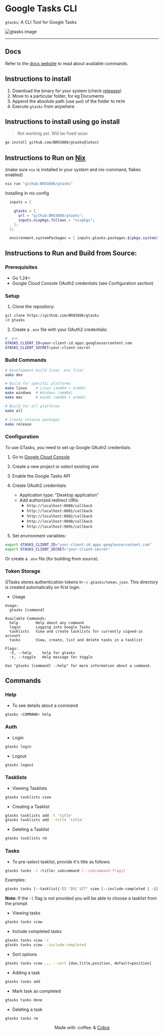 # Google Tasks CLI

`gtasks`: A CLI Tool for Google Tasks

![gtasks image](docs/static/images/screenshot.png)

---

## Docs

Refer to the [docs website](https://gtasks.sidv.dev) to read about available commands.

## Instructions to install

1. Download the binary for your system (check [releases](https://github.com/BRO3886/gtasks/releases))
2. Move to a particular folder, for eg Documents
3. Append the absolute path (use `pwd`) of the folder to `PATH`
4. Execute `gtasks` from anywhere

## Instructions to install using go install

> Not working yet. Will be fixed soon.

```bash
go install github.com/BRO3886/gtasks@latest
```



## Instructions to Run on [Nix](https://nixos.org)

(make sure `nix` is installed in your system and nix-command, flakes enabled)

```bash
nix run "github:BRO3886/gtasks"
```

Installing in nix config

```nix
  inputs = {

    gtasks = {
      url = "github:BRO3886/gtasks";
      inputs.nixpkgs.follows = "nixpkgs";
    };
  };
```

```nix
  environment.systemPackages = [ inputs.gtasks.packages.${pkgs.system}.default ];
```

## Instructions to Run and Build from Source:

### Prerequisites

- Go 1.24+
- Google Cloud Console OAuth2 credentials (see Configuration section)

### Setup

1. Clone the repository:

```bash
git clone https://github.com/BRO3886/gtasks
cd gtasks
```

2. Create a `.env` file with your OAuth2 credentials:

```bash
# .env
GTASKS_CLIENT_ID=your-client-id.apps.googleusercontent.com
GTASKS_CLIENT_SECRET=your-client-secret
```

### Build Commands

```bash
# Development build (uses .env file)
make dev

# Build for specific platforms
make linux    # Linux (amd64 + arm64)
make windows  # Windows (amd64)
make mac      # macOS (amd64 + arm64)

# Build for all platforms
make all

# Create release packages
make release
```

### Configuration

To use GTasks, you need to set up Google OAuth2 credentials:

1. Go to [Google Cloud Console](https://console.cloud.google.com/)
2. Create a new project or select existing one
3. Enable the Google Tasks API
4. Create OAuth2 credentials:

   - Application type: "Desktop application"
   - Add authorized redirect URIs:
     - `http://localhost:8080/callback`
     - `http://localhost:8081/callback`
     - `http://localhost:8082/callback`
     - `http://localhost:9090/callback`
     - `http://localhost:9091/callback`

5. Set environment variables:

```bash
export GTASKS_CLIENT_ID="your-client-id.apps.googleusercontent.com"
export GTASKS_CLIENT_SECRET="your-client-secret"
```

Or create a `.env` file (for building from source).

### Token Storage

GTasks stores authentication tokens in `~/.gtasks/token.json`. This directory is created automatically on first login.

- Usage

```
Usage:
  gtasks [command]

Available Commands:
  help        Help about any command
  login       Logging into Google Tasks
  tasklists   View and create tasklists for currently signed-in account
  tasks       View, create, list and delete tasks in a tasklist

Flags:
  -h, --help     help for gtasks
  -t, --toggle   Help message for toggle

Use "gtasks [command] --help" for more information about a command.
```

## Commands

### Help

- To see details about a command

```bash
gtasks <COMMAND> help
```

### Auth

- Login

```bash
gtasks login
```

- Logout

```bash
gtasks logout
```

### Tasklists

- Viewing Tasklists

```bash
gtasks tasklists view
```

- Creating a Tasklist

```bash
gtasks tasklists add -t 'title'
gtasks tasklists add --title 'title'
```

- Deleting a Tasklist

```bash
gtasks tasklists rm
```

### Tasks

- To pre-select tasklist, provide it's title as follows:

```bash
gtasks tasks -l <title> subcommand [--subcommand-flags]
```

Examples:

```bash
gtasks tasks [--tasklist|-l] "DSC VIT" view [--include-completed | -i]
```

**Note:** If the `-l` flag is not provided you will be able to choose a tasklist from the prompt

- Viewing tasks

```bash
gtasks tasks view
```

- Include completed tasks

```bash
gtasks tasks view -i
gtasks tasks view --include-completed
```

- Sort options

```bash
gtasks tasks view ... --sort [due,title,position, default=position]
```

- Adding a task

```bash
gtasks tasks add
```

- Mark task as completed

```bash
gtasks tasks done
```

- Deleting a task

```bash
gtasks tasks rm
```

<div align="center">
Made with :coffee: & <a href="https://cobra.dev">Cobra</a>
</div>
